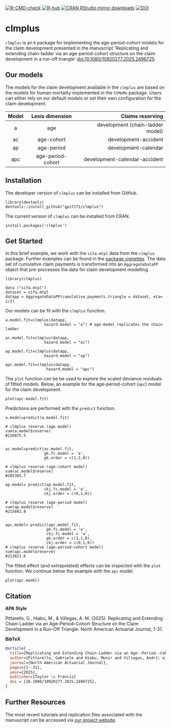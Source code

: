 [![R-CMD-check](https://github.com/gpitt71/clmplus/actions/workflows/r-checkrelease.yml/badge.svg)](https://github.com/gpitt71/clmplus/actions/workflows/r-checkrelease.yml)
[![R-hub](https://github.com/gpitt71/clmplus/actions/workflows/rhub.yaml/badge.svg)](https://github.com/gpitt71/clmplus/actions/workflows/rhub.yaml)
[![CRAN RStudio mirror downloads](https://cranlogs.r-pkg.org/badges/grand-total/clmplus?color=blue)](https://r-pkg.org/pkg/clmplus)
[![DOI](https://zenodo.org/badge/DOI/10.5281/zenodo.10987181.svg)](https://doi.org/10.5281/zenodo.10987181)


# clmplus

`clmplus` is an `R` package for implementing the age-period-cohort models for the claim development presented in the manuscript 'Replicating and extending chain-ladder via an age-period-cohort structure on the claim development in a run-off triangle' <doi:10.1080/10920277.2025.2496725>. 

## Our models

The models for the claim development available in the `clmplus` are based on the models for human mortality implemented in the `StMoMo` package. Users can either rely on our default models or set their own configuration for the claim development.


|      Model      | Lexis dimension                 |Claims reserving                  |
| :-------------: |:-------------------------------:|---------------------------------:|
| a               | age                             |development (chain-ladder model)  |
| ac              | age-cohort                      |development-accident              |
| ap              | age-period                      |development-calendar              |
| apc             | age-period-cohort               |development-calendar-accident     |

## Installation 

The developer version of `clmplus` can be installed from GitHub.

```
library(devtools)
devtools::install_github("gpitt71/clmplus")

```
The current version of `clmplus` can be installed from CRAN.

```
install.packages('clmplus')

```

## Get Started

In this brief example, we work with the `sifa.mtpl` data from the `clmplus` package. Further examples can be found in the [package vignettes](https://github.com/gpitt71/clmplus/tree/main/vignettes). The data set of cumulative claim payments is transformed into an `AggregateDataPP` object that pre-processes the data for claim development modelling.

```
library(clmplus)

data ("sifa.mtpl")
dataset = sifa.mtpl
datapp = AggregateDataPP(cumulative.payments.triangle = dataset, eta= 1/2)
```

Our models can be fit with the `clmplus` function.

```
a.model.fit=clmplus(datapp,
                 hazard.model = "a") # age-model replicates the chain ladder
                 
ac.model.fit=clmplus(datapp,
                 hazard.model = "ac")

ap.model.fit=clmplus(datapp,
                 hazard.model = "ap")

apc.model.fit=clmplus(datapp,
                  hazard.model = "apc")

```

The `plot` function can be be used to explore the scaled deviance residuals of fitted models. Below, an example for the age-period-cohort (`apc`) model for the claim development. 

```
plot(apc.model.fit)
```

Predictions are performed with the `predict` function.

```
a.model=predict(a.model.fit)
                 
# clmplus reserve (age model)
sum(a.model$reserve)
#226875.5


ac.model=predict(ac.model.fit,
                 gk.fc.model = 'a',
                 gk.order = c(1,1,0))
                 
# clmplus reserve (age-cohort model)
sum(ac.model$reserve)
#205305.7

ap.model= predict(ap.model.fit,
                 ckj.fc.model = 'a',
                 ckj.order = c(0,1,0))

# clmplus reserve (age-period model)
sum(ap.model$reserve)
#215602.8
          
                 
apc.model= predict(apc.model.fit,
                  gk.fc.model = 'a',
                  ckj.fc.model = 'a',
                  gk.order = c(1,1,0),
                  ckj.order = c(0,1,0))
# clmplus reserve (age-period-cohort model)
sum(apc.model$reserve)
#213821.6
```

The fitted effect (and extrapolated) effects can be inspected with the `plot` function. We continue below the example with the `apc` model.

```
plot(apc.model)
```

## Citation

**APA Style**  

Pittarello, G., Hiabu, M., & Villegas, A. M. (2025). Replicating and Extending Chain-Ladder via an Age–Period–Cohort Structure on the Claim Development in a Run-Off Triangle. North American Actuarial Journal, 1-31.

**BibTeX**  
```bibtex
@article{ ,
  title={Replicating and Extending Chain-Ladder via an Age--Period--Cohort Structure on the Claim Development in a Run-Off Triangle},
  author={Pittarello, Gabriele and Hiabu, Munir and Villegas, Andr{\'e}s M},
  journal={North American Actuarial Journal},
  pages={1--31},
  year={2025},
  publisher={Taylor \& Francis}
  doi = {10.1080/10920277.2025.2496725},
}
```

## Further Resources

The most recent tutorials and replication files associated with the manuscript can be accessed via [our project website](https://gpitt71.github.io/clmplus/).






